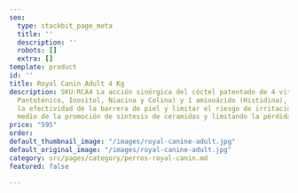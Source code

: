 ```yaml
---
seo:
  type: stackbit_page_meta
  title: ''
  description: ''
  robots: []
  extra: []
template: product
id: ''
title: Royal Canin Adult 4 Kg
description: SKU:RCA4 La acción sinérgica del cóctel patentado de 4 vitaminas (ácido
  Pantoténico, Inositol, Niacina y Colina) y 1 aminoácido (Histidina), para reforzar
  la efectividad de la barrera de piel y limitar el riesgo de irritación cutánea por
  medio de la promoción de síntesis de ceramidas y limitando la pérdida de agua transepidérmica.
price: "595"
order: 
default_thumbnail_image: "/images/royal-canine-adult.jpg"
default_original_image: "/images/royal-canine-adult.jpg"
category: src/pages/category/perros-royal-canin.md
featured: false

---
```

